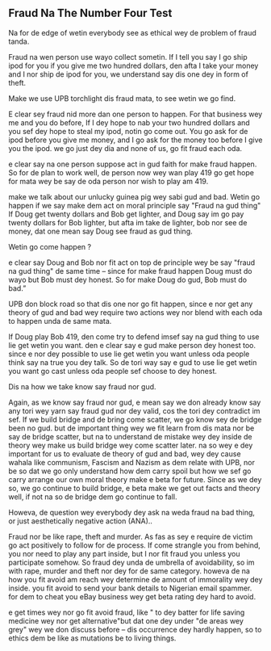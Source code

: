 ## Fraud Na The Number Four Test

Na for de edge of wetin everybody see as ethical wey de problem of fraud tanda.

Fraud na wen person use wayo collect sometin. If I tell you say I go ship ipod for you if you give me two hundred dollars, den afta I take your money and I nor ship de ipod for you, we understand say dis one dey in form of theft.

Make we use UPB torchlight dis fraud mata, to see wetin we go find.

E clear sey fraud nid more dan one person to happen. For that business wey me and you do before, If I dey hope to nab your two hundred dollars and you sef dey hope to steal my ipod, notin go come out. You go ask for de ipod before you give me money, and I go ask for the money too before I give you the ipod. we go just dey dia and none of us, go fit fraud each oda.

e clear say na one person suppose act in gud faith for make fraud happen. So for de plan to work well, de person now wey wan play 419 go get hope for mata wey be say de oda person nor wish to play am 419.

make we talk about our unlucky guinea pig wey sabi gud and bad. Wetin go happen if we say make dem act on moral principle say "Fraud na gud thing" If Doug get twenty dollars and Bob get lighter, and Doug say im go pay twenty dollars for Bob lighter, but afta im take de lighter, bob nor see de money, dat one mean say Doug see fraud as gud thing.

Wetin go come happen ?

e clear say Doug and Bob nor fit act on top de principle wey be say "fraud na gud thing" de same time – since for make fraud happen Doug must do wayo but Bob must dey honest. So for make Doug do gud, Bob must do bad.”

UPB don block road so that dis one nor go fit happen, since e nor get any theory of gud and bad wey require two actions wey nor blend with each oda to happen unda de same mata.

If Doug play Bob 419, den come try to defend imsef say na gud thing to use lie get wetin you want. den e clear say e gud make person dey honest too. since e nor dey possible to use lie get wetin you want unless oda people think say na true you dey talk. So de tori way say e gud to use lie get wetin you want go cast unless oda people sef choose to dey honest.

Dis na how we take know say fraud nor gud.

Again, as we know say fraud nor gud, e mean say we don already know say any tori wey yarn say fraud gud nor dey valid, cos the tori dey contradict im sef. If we build bridge and de bring come scatter, we go know sey de bridge been no gud. but de important thing wey we fit learn from dis mata nor be say de bridge scatter, but na  to understand de mistake wey dey inside de theory wey make us build bridge wey come scatter later. na so wey e dey important for us to evaluate de theory of gud and bad, wey dey cause wahala like communism, Fascism and Nazism as dem relate with UPB, nor be so dat we go only understand how dem carry spoil but how we sef go carry arrange our own moral theory make e beta for future. Since as we dey so, we go continue to build bridge, e beta make we get out facts and theory well, if not na so de bridge dem go continue to fall.

Howeva, de question wey everybody dey ask na weda  fraud na bad thing, or just aesthetically negative action (ANA)..

Fraud nor be like rape, theft and murder. As fas as sey e require de victim go act positively to follow for de process. If come strangle you from behind, you nor need to play any part inside, but I nor fit fraud you unless you participate somehow. So fraud dey unda de umbrella of avoidability, so im with rape, murder and theft nor dey for de same category. howeva de na how you fit avoid am reach wey determine de amount of immorality wey dey inside.
you fit avoid to send your bank details to 
Nigerian email spammer. for dem to cheat you eBay business wey get beta rating dey hard to avoid.

e get times wey nor go fit avoid fraud, like " to dey batter for life saving medicine wey nor get alternative"but dat one dey under "de areas wey grey" wey we don discuss before – dis occurrence dey hardly happen, so to ethics dem be like as mutations be to living things.
